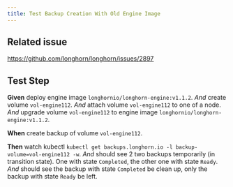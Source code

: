 ```yaml
---
title: Test Backup Creation With Old Engine Image
---
```


## Related issue
https://github.com/longhorn/longhorn/issues/2897

## Test Step

**Given** deploy engine image `longhornio/longhorn-engine:v1.1.2`.
*And* create volume `vol-engine112`.
*And* attach volume `vol-engine112` to one of a node.
*And* upgrade volume `vol-engine112` to engine image `longhornio/longhorn-engine:v1.1.2`.

**When** create backup of volume `vol-engine112`.

**Then** watch kubectl `kubectl get backups.longhorn.io -l backup-volume=vol-engine112 -w`.
*And* should see 2 two backups temporarily (in transition state). One with state `Completed`, the other one with state `Ready`.
*And* should see the backup with state `Completed` be clean up, only the backup with state `Ready` be left.

